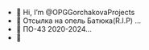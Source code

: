 - 👋 Hi, I’m @OPGGorchakovaProjects
- 👀 Отсылка на опель Батюка(R.I.P) ...
- 🌱 ПО-43 2020-2024...
- 💞️ 

<!---
OPGGorchakovaProjects/OPGGorchakovaProjects is a ✨ special ✨ repository because its `README.md` (this file) appears on your GitHub profile.
You can click the Preview link to take a look at your changes.
--->
